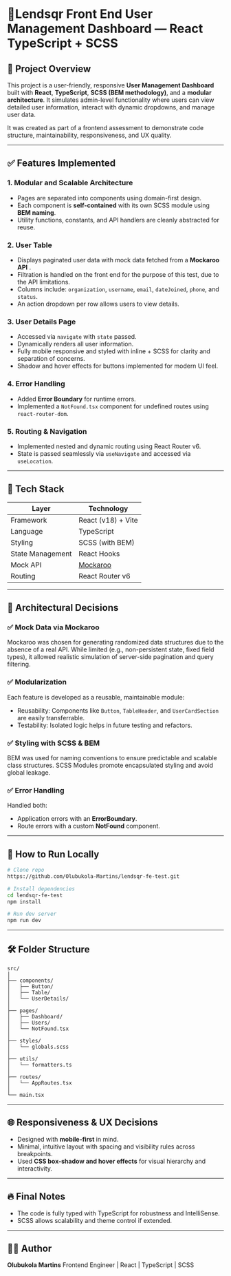 

# 🧩Lendsqr Front End User Management Dashboard — React TypeScript + SCSS

## 📄 Project Overview

This project is a user-friendly, responsive **User Management Dashboard** built with **React**, **TypeScript**, **SCSS (BEM methodology)**, and a **modular architecture**. It simulates admin-level functionality where users can view detailed user information, interact with dynamic dropdowns, and manage user data.

It was created as part of a frontend assessment to demonstrate code structure, maintainability, responsiveness, and UX quality.

---

## ✅ Features Implemented

### 1. **Modular and Scalable Architecture**

* Pages are separated into components using domain-first design.
* Each component is **self-contained** with its own SCSS module using **BEM naming**.
* Utility functions, constants, and API handlers are cleanly abstracted for reuse.

### 2. **User Table**

* Displays paginated user data with mock data fetched from a **Mockaroo API** .
* Filtration is handled on the front end for the purpose of this test, due to the API limitations.
* Columns include: `organization`, `username`, `email`, `dateJoined`, `phone`, and `status`.
* An action dropdown per row allows users to view details.

### 3. **User Details Page**

* Accessed via `navigate` with `state` passed.
* Dynamically renders all user information.
* Fully mobile responsive and styled with inline + SCSS for clarity and separation of concerns.
* Shadow and hover effects for buttons implemented for modern UI feel.

### 4. **Error Handling**

* Added **Error Boundary** for runtime errors.
* Implemented a `NotFound.tsx` component for undefined routes using `react-router-dom`.

### 5. **Routing & Navigation**

* Implemented nested and dynamic routing using React Router v6.
* State is passed seamlessly via `useNavigate` and accessed via `useLocation`.

---

## 🧪 Tech Stack

| Layer            | Technology                        |
| ---------------- | --------------------------------- |
| Framework        | React (v18) + Vite                       |
| Language         | TypeScript                        |
| Styling          | SCSS (with BEM)                   |
| State Management | React Hooks                       |
| Mock API         | [Mockaroo](https://mockaroo.com/) |
| Routing          | React Router v6                   |

---

## 🧠 Architectural Decisions

### ✅ **Mock Data via Mockaroo**

Mockaroo was chosen for generating randomized data structures due to the absence of a real API. While limited (e.g., non-persistent state, fixed field types), it allowed realistic simulation of server-side pagination and query filtering.

### ✅ **Modularization**

Each feature is developed as a reusable, maintainable module:

* Reusability: Components like `Button`, `TableHeader`, and `UserCardSection` are easily transferrable.
* Testability: Isolated logic helps in future testing and refactors.

### ✅ **Styling with SCSS & BEM**

BEM was used for naming conventions to ensure predictable and scalable class structures.
SCSS Modules promote encapsulated styling and avoid global leakage.

### ✅ **Error Handling**

Handled both:

* Application errors with an **ErrorBoundary**.
* Route errors with a custom **NotFound** component.

---

## 🧪 How to Run Locally

```bash
# Clone repo
https://github.com/Olubukola-Martins/lendsqr-fe-test.git

# Install dependencies
cd lendsqr-fe-test
npm install

# Run dev server
npm run dev
```

---

## 🛠 Folder Structure

```
src/
│
├── components/
│   ├── Button/
│   ├── Table/
│   └── UserDetails/
│
├── pages/
│   ├── Dashboard/
│   ├── Users/
│   └── NotFound.tsx
│
├── styles/
│   └── globals.scss
│
├── utils/
│   └── formatters.ts
│
├── routes/
│   └── AppRoutes.tsx
│
└── main.tsx
```

---

## 🌐 Responsiveness & UX Decisions

* Designed with **mobile-first** in mind.
* Minimal, intuitive layout with spacing and visibility rules across breakpoints.
* Used **CSS box-shadow and hover effects** for visual hierarchy and interactivity.

---

## 🔥 Final Notes

* The code is fully typed with TypeScript for robustness and IntelliSense.
* SCSS allows scalability and theme control if extended.

---

## 🧙‍♂️ Author

**Olubukola Martins**
Frontend Engineer | React | TypeScript | SCSS


